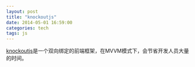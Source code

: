 ```yaml
---
layout: post
title: "knockoutjs"
date: 2014-05-01 16:59:00
categories: tech
tags: js
---
```


[knockoutjs][1]是一个双向绑定的前端框架，在MVVM模式下，会节省开发人员大量的时间。


[1]:http://knockoutjs.com/
